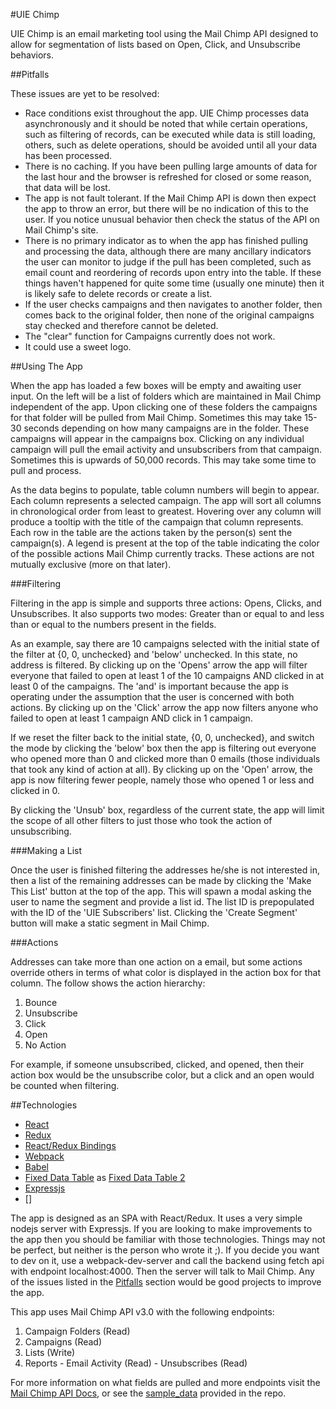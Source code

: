 #UIE Chimp

UIE Chimp is an email marketing tool using the Mail Chimp API designed to allow for segmentation of lists based on Open, Click, and Unsubscribe behaviors.

##<a name="pitfalls"></a>Pitfalls

These issues are yet to be resolved:
   - Race conditions exist throughout the app.  UIE Chimp processes data asynchronously and it should be noted that while certain operations, such as filtering of records, can be executed while data is still loading, others, such as delete operations, should be avoided until all your data has been processed.
   - There is no caching. If you have been pulling large amounts of data for the last hour and the browser is refreshed for closed or some reason, that data will be lost.
   - The app is not fault tolerant.  If the Mail Chimp API is down then expect the app to throw an error, but there will be no indication of this to the user. If you notice unusual behavior then check the status of the API on Mail Chimp's site.
   - There is no primary indicator as to when the app has finished pulling and processing the data, although there are many ancillary indicators the user can monitor to judge if the pull has been completed, such as email count and reordering of records upon entry into the table. If these things haven't happened for quite some time (usually one minute) then it is likely safe to delete records or create a list.
   - If the user checks campaigns and then navigates to another folder, then comes back to the original folder, then none of the original campaigns stay checked and therefore cannot be deleted.
   - The "clear" function for Campaigns currently does not work.
   - It could use a sweet logo.

##Using The App

When the app has loaded a few boxes will be empty and awaiting user input.  On the left will be a list of folders which are maintained in Mail Chimp independent of the app.  Upon clicking one of these folders the campaigns for that folder will be pulled from Mail Chimp.  Sometimes this may take 15-30 seconds depending on how many campaigns are in the folder.  These campaigns will appear in the campaigns box.  Clicking on any individual campaign will pull the email activity and unsubscribers from that campaign.  Sometimes this is upwards of 50,000 records. This may take some time to pull and process.  

As the data begins to populate, table column numbers will begin to appear. Each column represents a selected campaign.  The app will sort all columns in chronological order from least to greatest.  Hovering over any column will produce a tooltip with the title of the campaign that column represents.  Each row in the table are the actions taken by the person(s) sent the campaign(s).  A legend is present at the top of the table indicating the color of the possible actions Mail Chimp currently tracks. These actions are not mutually exclusive (more on that later).

###Filtering

Filtering in the app is simple and supports three actions: Opens, Clicks, and Unsubscribes.  It also supports two modes: Greater than or equal to and less than or equal to the numbers present in the fields.  

As an example, say there are 10 campaigns selected with the initial state of the filter at {0, 0, unchecked} and 'below' unchecked. In this state, no address is filtered.  By clicking up on the 'Opens' arrow the app will filter everyone that failed to open at least 1 of the 10 campaigns AND clicked in at least 0 of the campaigns. The 'and' is important because the app is operating under the assumption that the user is concerned with both actions.  By clicking up on the 'Click' arrow the app now filters anyone who failed to open at least 1 campaign AND click in 1 campaign.

If we reset the filter back to the initial state, {0, 0, unchecked}, and switch the mode by clicking the 'below' box then the app is filtering out everyone who opened more than 0 and clicked more than 0 emails (those individuals that took any kind of action at all).  By clicking up on the 'Open' arrow, the app is now filtering fewer people, namely those who opened 1 or less and clicked in 0.  

By clicking the 'Unsub' box, regardless of the current state, the app will limit the scope of all other filters to just those who took the action of unsubscribing.  

###Making a List

Once the user is finished filtering the addresses he/she is not interested in, then a list of the remaining addresses can be made by clicking the 'Make This List' button at the top of the app.  This will spawn a modal asking the user to name the segment and provide a list id.  The list ID is prepopulated with the ID of the 'UIE Subscribers' list.  Clicking the 'Create Segment' button will make a static segment in Mail Chimp.

###Actions

Addresses can take more than one action on a email, but some actions override others in terms of what color is displayed in the action box for that column.  The follow shows the action hierarchy:

  1. Bounce
  2. Unsubscribe
  3. Click
  4. Open
  5. No Action

For example, if someone unsubscribed, clicked, and opened, then their action box would be the unsubscribe color, but a click and an open would be counted when filtering.

##Technologies

 - [React](https://facebook.github.io/react/docs/hello-world.html)
 - [Redux](http://redux.js.org/)
 - [React/Redux Bindings](https://github.com/reactjs/react-redux/blob/master/README.md)
 - [Webpack](https://webpack.github.io/docs/)
 - [Babel](https://babeljs.io/)
 - [Fixed Data Table](https://facebook.github.io/fixed-data-table/) as [Fixed Data Table 2](https://github.com/schrodinger/fixed-data-table-2)
 - [Expressjs](http://expressjs.com/en/api.html)
 - []

The app is designed as an SPA with React/Redux.  It uses a very simple nodejs server with Expressjs.  If you are looking to make improvements to the app then you should be familiar with those technologies.  Things may not be perfect, but neither is the person who wrote it ;). If you decide you want to dev on it, use a webpack-dev-server and call the backend using fetch api with endpoint localhost:4000.  Then the server will talk to Mail Chimp.  Any of the issues listed in the [Pitfalls](#pitfalls) section would be good projects to improve the app.

This app uses Mail Chimp API v3.0 with the following endpoints:

  1. Campaign Folders (Read)
  2. Campaigns (Read)
  3. Lists (Write)
  4. Reports
    - Email Activity (Read)
    - Unsubscribes (Read)

For more information on what fields are pulled and more endpoints visit the [Mail Chimp API Docs](https://developer.mailchimp.com/), or see the [sample_data](../../tree/master/src/sample_data) provided in the repo.
